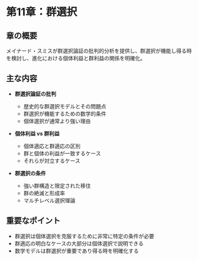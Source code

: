 # 第11章：群選択

## 章の概要
メイナード・スミスが群選択論証の批判的分析を提供し、群選択が機能し得る時を検討し、進化における個体利益と群利益の関係を明確化。

## 主な内容
- **群選択論証の批判**
  - 歴史的な群選択モデルとその問題点
  - 群選択が機能するための数学的条件
  - 個体選択が通常より強い理由

- **個体利益 vs 群利益**
  - 個体適応と群適応の区別
  - 群と個体の利益が一致するケース
  - それらが対立するケース

- **群選択の条件**
  - 強い群構造と限定された移住
  - 群の絶滅と形成率
  - マルチレベル選択理論

## 重要なポイント
- 群選択は個体選択を克服するために非常に特定の条件が必要
- 群適応の明白なケースの大部分は個体選択で説明できる
- 数学モデルは群選択が重要であり得る時を明確化する
